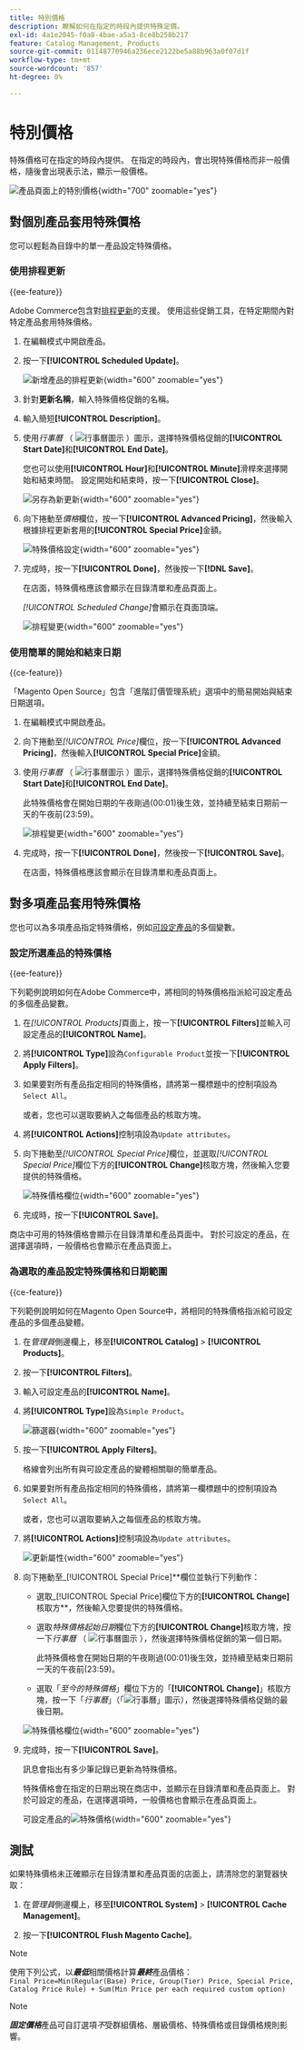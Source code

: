 ```yaml
---
title: 特別價格
description: 瞭解如何在指定的時段內提供特殊定價。
exl-id: 4a1e2045-f0a8-4bae-a5a3-8ce8b258b217
feature: Catalog Management, Products
source-git-commit: 01148770946a236ece2122be5a88b963a0f07d1f
workflow-type: tm+mt
source-wordcount: '857'
ht-degree: 0%

---
```


# 特別價格

特殊價格可在指定的時段內提供。 在指定的時段內，會出現特殊價格而非一般價格，隨後會出現表示法，顯示一般價格。

![產品頁面上的特別價格](./assets/storefront-price-special.png){width="700" zoomable="yes"}

## 對個別產品套用特殊價格

您可以輕鬆為目錄中的單一產品設定特殊價格。

### 使用排程更新

{{ee-feature}}

Adobe Commerce包含對[排程更新](../content-design/content-staging-scheduled-update.md)的支援。 使用這些促銷工具，在特定期間內對特定產品套用特殊價格。

1. 在編輯模式中開啟產品。

1. 按一下&#x200B;**[!UICONTROL Scheduled Update]**。

   ![新增產品的排程更新](./assets/product-schedule-new-update.png){width="600" zoomable="yes"}

1. 針對&#x200B;**更新名稱**，輸入特殊價格促銷的名稱。

1. 輸入簡短&#x200B;**[!UICONTROL Description]**。

1. 使用&#x200B;_行事曆_ （ ![行事曆圖示](../assets/icon-calendar.png) ）圖示，選擇特殊價格促銷的&#x200B;**[!UICONTROL Start Date]**&#x200B;和&#x200B;**[!UICONTROL End Date]**。

   您也可以使用&#x200B;**[!UICONTROL Hour]**&#x200B;和&#x200B;**[!UICONTROL Minute]**&#x200B;滑桿來選擇開始和結束時間。 設定開始和結束時，按一下&#x200B;**[!UICONTROL Close]**。

   ![另存為新更新](./assets/product-price-special-scheduled-update.png){width="600" zoomable="yes"}

1. 向下捲動至&#x200B;_價格_&#x200B;欄位，按一下&#x200B;**[!UICONTROL Advanced Pricing]**，然後輸入根據排程更新套用的&#x200B;**[!UICONTROL Special Price]**&#x200B;金額。

   ![特殊價格設定](./assets/product-price-special.png){width="600" zoomable="yes"}

1. 完成時，按一下&#x200B;**[!UICONTROL Done]**，然後按一下&#x200B;**[!DNL Save]**。

   在店面，特殊價格應該會顯示在目錄清單和產品頁面上。

   _[!UICONTROL Scheduled Change]_&#x200B;會顯示在頁面頂端。

   ![排程變更](./assets/product-price-special-scheduled-change.png){width="600" zoomable="yes"}

### 使用簡單的開始和結束日期

{{ce-feature}}

「Magento Open Source」包含「進階訂價管理系統」選項中的簡易開始與結束日期選項。

1. 在編輯模式中開啟產品。

1. 向下捲動至&#x200B;_[!UICONTROL Price]_&#x200B;欄位，按一下&#x200B;**[!UICONTROL Advanced Pricing]**，然後輸入&#x200B;**[!UICONTROL Special Price]**&#x200B;金額。

1. 使用&#x200B;_行事曆_ （ ![行事曆圖示](../assets/icon-calendar.png) ）圖示，選擇特殊價格促銷的&#x200B;**[!UICONTROL Start Date]**&#x200B;和&#x200B;**[!UICONTROL End Date]**。

   此特殊價格會在開始日期的午夜剛過(00:01)後生效，並持續至結束日期前一天的午夜前(23:59)。

   ![排程變更](./assets/product-special-price-from-ce.png){width="600" zoomable="yes"}

1. 完成時，按一下&#x200B;**[!UICONTROL Done]**，然後按一下&#x200B;**[!UICONTROL Save]**。

   在店面，特殊價格應該會顯示在目錄清單和產品頁面上。

## 對多項產品套用特殊價格

您也可以為多項產品指定特殊價格，例如[可設定產品](product-create-configurable.md)的多個變數。

### 設定所選產品的特殊價格

{{ee-feature}}

下列範例說明如何在Adobe Commerce中，將相同的特殊價格指派給可設定產品的多個產品變數。

1. 在&#x200B;_[!UICONTROL Products]_&#x200B;頁面上，按一下&#x200B;**[!UICONTROL Filters]**&#x200B;並輸入可設定產品的&#x200B;**[!UICONTROL Name]**。

1. 將&#x200B;**[!UICONTROL Type]**&#x200B;設為`Configurable Product`並按一下&#x200B;**[!UICONTROL Apply Filters]**。

1. 如果要對所有產品指定相同的特殊價格，請將第一欄標題中的控制項設為`Select All`。

   或者，您也可以選取要納入之每個產品的核取方塊。

1. 將&#x200B;**[!UICONTROL Actions]**&#x200B;控制項設為`Update attributes`。

1. 向下捲動至&#x200B;_[!UICONTROL Special Price]_&#x200B;欄位，並選取&#x200B;_[!UICONTROL Special Price]_&#x200B;欄位下方的&#x200B;**[!UICONTROL Change]**&#x200B;核取方塊，然後輸入您要提供的特殊價格。

   ![特殊價格欄位](./assets/product-price-special-commerce.png){width="600" zoomable="yes"}

1. 完成時，按一下&#x200B;**[!UICONTROL Save]**。

商店中可用的特殊價格會顯示在目錄清單和產品頁面中。 對於可設定的產品，在選擇選項時，一般價格也會顯示在產品頁面上。

### 為選取的產品設定特殊價格和日期範圍

{{ce-feature}}

下列範例說明如何在Magento Open Source中，將相同的特殊價格指派給可設定產品的多個產品變體。

1. 在&#x200B;_管理員_&#x200B;側邊欄上，移至&#x200B;**[!UICONTROL Catalog]** > **[!UICONTROL Products]**。

1. 按一下&#x200B;**[!UICONTROL Filters]**。

1. 輸入可設定產品的&#x200B;**[!UICONTROL Name]**。

1. 將&#x200B;**[!UICONTROL Type]**&#x200B;設為`Simple Product`。

   ![篩選器](./assets/product-price-special-filter.png){width="600" zoomable="yes"}

1. 按一下&#x200B;**[!UICONTROL Apply Filters]**。

   格線會列出所有與可設定產品的變體相關聯的簡單產品。

1. 如果要對所有產品指定相同的特殊價格，請將第一欄標題中的控制項設為`Select All`。

   或者，您也可以選取要納入之每個產品的核取方塊。

1. 將&#x200B;**[!UICONTROL Actions]**&#x200B;控制項設為`Update attributes`。

   ![更新屬性](./assets/product-price-special-action-update-attributes-ce.png){width="600" zoomable="yes"}

1. 向下捲動至_[!UICONTROL Special Price]**欄位並執行下列動作：

   - 選取_[!UICONTROL Special Price]欄位下方的&#x200B;**[!UICONTROL Change]**&#x200B;核取方**，然後輸入您要提供的特殊價格。

   - 選取&#x200B;_特殊價格起始日期_&#x200B;欄位下方的&#x200B;**[!UICONTROL Change]**&#x200B;核取方塊，按一下&#x200B;_行事曆_ （ ![行事曆圖示](../assets/icon-calendar.png) ），然後選擇特殊價格促銷的第一個日期。

     此特殊價格會在開始日期的午夜剛過(00:01)後生效，並持續至結束日期前一天的午夜前(23:59)。

   - 選取「_至今的特殊價格_」欄位下方的「**[!UICONTROL Change]**」核取方塊，按一下「_行事曆_」（「![行事曆」圖示](../assets/icon-calendar.png)），然後選擇特殊價格促銷的最後日期。

   ![特殊價格欄位](./assets/product-price-special-action-update-attributes-fields-ce.png){width="600" zoomable="yes"}

1. 完成時，按一下&#x200B;**[!UICONTROL Save]**。

   訊息會指出有多少筆記錄已更新為特殊價格。

   特殊價格會在指定的日期出現在商店中，並顯示在目錄清單和產品頁面上。 對於可設定的產品，在選擇選項時，一般價格也會顯示在產品頁面上。

   可設定產品的![特殊價格](./assets/storefront-special-price-configurable-product-detail.png){width="600" zoomable="yes"}

## 測試

如果特殊價格未正確顯示在目錄清單和產品頁面的店面上，請清除您的瀏覽器快取：

1. 在&#x200B;_管理員_&#x200B;側邊欄上，移至&#x200B;**[!UICONTROL System]** > **[!UICONTROL Cache Management]**。

1. 按一下&#x200B;**[!UICONTROL Flush Magento Cache]**。

>[!NOTE]
>
>使用下列公式，以&#x200B;**_最低_**&#x200B;相關價格計算&#x200B;**_最終_**&#x200B;產品價格： <br/>`Final Price=Min(Regular(Base) Price, Group(Tier) Price, Special Price, Catalog Price Rule) + Sum(Min Price per each required custom option)`

>[!NOTE]
>
>**_固定價格_**&#x200B;產品可自訂選項&#x200B;_不_&#x200B;受群組價格、層級價格、特殊價格或目錄價格規則影響。
